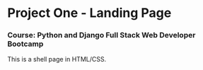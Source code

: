 <h1><b>Project One - Landing Page</b></h1>
<h3>Course: Python and Django Full Stack Web Developer Bootcamp</h3>

This is a shell page in HTML/CSS.
